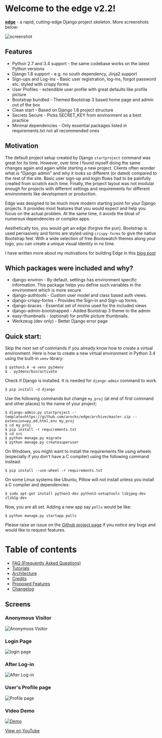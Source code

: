 # Welcome to the edge v2.2!

[__edge__](https://github.com/arocks/edge/) - a rapid, cutting-edge Django project skeleton. More screenshots below:

![screenshot](http://i.imgur.com/hvmrudL.jpg)

## Features

* Python 2.7 and 3.4 support - the same codebase works on the latest Python versions
* Django 1.8 support - e.g. no south dependency, Jinja2 support
* Sign-ups and Log-ins - Basic user registration, log-ins, forgot password etc. styled with crispy forms
* User Profiles - extendible user profile with great defaults like profile picture
* Bootstrap bundled - Themed Bootstrap 3 based home page and admin out of the box
* Clean start - Based on Django 1.8 project structure
* Secrets Secure - Picks SECRET_KEY from environment as a best practice
* Minimal dependencies - Only essential packages listed in requirements.txt not all recommended ones

## Motivation

The default project setup created by Django `startproject` command was
great for its time. However, over time I found myself doing the same
changes again and again while starting a new project. Clients often
wonder what is "Django admin" and why it looks so different (or dated)
compared to the rest of the site. Basic user sign-up and login flows
had to be painfully created from scratch each time. Finally, the
project layout was not modular enough for projects with different
settings and requirements for different environments like development
or production.

Edge was designed to be much more modern starting point for your
Django projects. It provides most features that you would expect and
help you focus on the actual problem. At the same time, it avoids the
bloat of numerous dependencies or complex apps.

Aesthetically too, you would get an edge (forgive the pun). Bootstrap
is used pervasively and forms are styled using `crispy-forms` to give
the native Bootstrap feel. With a wide selection of free Bootswatch
themes along your logo, you can create a unique visual identity in no
time.

I have written more about my motivations for building Edge in this [blog post](http://arunrocks.com/introducing-edge-a-modern-django-project-template/)

## Which packages were included and why?

* django-environ - By default, settings has environment specific information. This package helps you define such variables in the environment which is more secure.
* django-authtools - Custom user model and class based auth views.
* django-crispy-forms - Provides the Sign-in and Sign-up forms.
* django-braces - Essential set of mixins used for the included views
* django-admin-bootstrapped - Added Bootstrap 3 theme to the admin
* easy-thumbnails - (optional) for profile picture thumbnails.
* Werkzeug (dev only) - Better Django error page

## Quick start:

Skip the next set of commands if you already know how to create a virtual environment. Here is how to create a new virtual environment in Python 3.4 using the built-in `venv` library:

    $ python3.4 -m venv py34env
    $ . py34env/bin/activate

Check if Django is installed. It is needed for `django-admin` command to work.

    $ pip install -U django

Use the following commands but change `my_proj` (at end of first command and other places) to the name of your project:

    $ django-admin.py startproject --template=https://github.com/arocks/edge/archive/master.zip --extension=py,md,html,env my_proj
    $ cd my_proj
    $ pip install -r requirements.txt 
    $ cd src
    $ python manage.py migrate
    $ python manage.py createsuperuser

On Windows, you might want to install the requirements file using wheels (especially if you don't have a C compiler) using the following command instead:

    $ pip install --use-wheel -r requirements.txt 

On some Linux systems like Ubuntu, Pillow will not install unless you install a C compiler and dependencies:

    $ sudo apt-get install python3-dev python3-setuptools libjpeg-dev zlib1g-dev

Now, you are all set. Adding a new app say `polls` would be like:

    $ python manage.py startapp polls

Please raise an issue on the [Github project page](https://github.com/arocks/edge) if you notice any bugs and would like to request features.

# Table of contents

* [FAQ (Frequently Asked Questions)](FAQ.md)
* [Tutorials](Tutorials.md)
* [Architecture](Architecture.md)
* [Credits](Credits.md)
* [Proposed Features](Proposed_Features.md)
* [Changelog](Changelog.md)

## Screens

### Anonymous Visitor
![Anonymous Visitor](http://i.imgur.com/fSyrWq2.jpg)

### Login Page
![login page](http://i.imgur.com/qdBIn94.jpg)

### After Log-in
![After Log-in](http://i.imgur.com/hvmrudL.jpg)

### User's Profile page
![Profile page](http://i.imgur.com/etvmQG4.jpg)

### Video Demo

[![Demo](http://share.gifyoutube.com/y4V1bw.gif)](http://youtu.be/ff_xRmG27mg)

[View on YouTube](http://youtu.be/ff_xRmG27mg)



